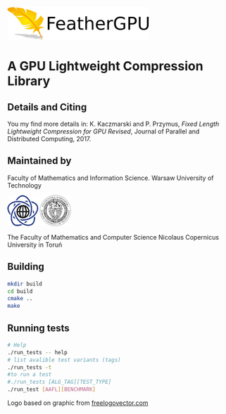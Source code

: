 <img src="doc/img/featherGPU.png" />

# A GPU Lightweight Compression Library

## Details and Citing
You my find more details in:
K. Kaczmarski and P. Przymus, *Fixed Length Lightweight Compression for GPU Revised*, Journal of Parallel and Distributed Computing, 2017.


## Maintained by
Faculty of Mathematics and Information Science. Warsaw University of Technology

<img src="doc/img/pw-logo.png" width="70" height="70" /> <img src="doc/img/wut-logo.jpg" width="70" height="70" />

The Faculty of Mathematics and Computer Science Nicolaus Copernicus University in Toruń

## Building
```sh
mkdir build
cd build
cmake ..
make
```
## Running tests
```sh
# Help
./run_tests -- help
# list avalible test variants (tags)
./run_tests -t
#to run a test
#./run_tests [ALG_TAG][TEST_TYPE]
./run_test [AAFL][BENCHMARK]
```


Logo based on graphic from [freelogovector.com](http://www.freelogovector.com/detail-f-Feather_vector.php)
